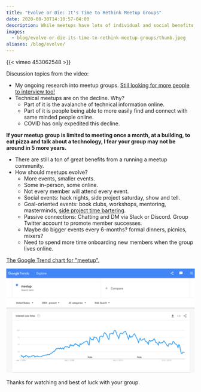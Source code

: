 ```yaml
---
title: "Evolve or Die: It's Time to Rethink Meetup Groups"
date: 2020-08-30T14:10:57-04:00
description: While meetups have lots of individual and social benefits, many have not evolved and are on a declining trajectory. In today’s video we’ll ponder as to the causes of this decline and how you can evolve your own meetup group to not only survive, but thrive.
images:
  - blog/evolve-or-die-its-time-to-rethink-meetup-groups/thumb.jpeg
aliases: /blog/evolve/
---
```


{{< vimeo 453062548 >}}

Discussion topics from the video:

* My ongoing research into meetup groups. [Still looking for more people to interview too!](http://mikezornek.com/posts/2020/8/help-me-with-an-introduction-to-your-meetup-organizer/)
* Technical meetups are on the decline. Why?
	* Part of it is the avalanche of technical information online.
	* Part of it is people being able to more easily find and connect with same minded people online.
	* COVID has only expedited this decline.

**If your meetup group is limited to meeting once a month, at a building, to eat pizza and talk about a technology, I fear your group may not be around in 5 more years.**

* There are still a ton of great benefits from a running a meetup community.
* How should meetups evolve?
	* More events, smaller events.
	* Some in-person, some online.
	* Not every member will attend every event.
	* Social events: hack nights, side project saturday, show and tell.
	* Goal-oriented events: book clubs, workshops, mentoring, masterminds, [side project time bartering](http://mikezornek.com/posts/2020/8/bartering-with-other-developers-on-side-projects/).
	* Passive connections: Chatting and DM via Slack or Discord. Group Twitter account to promote member successes.
	* Maybe do bigger events every 6-months? formal dinners, picnics, mixers?
	* Need to spend more time onboarding new members when the group lives online.

[The Google Trend chart for "meetup".](https://trends.google.com/trends/explore?date=all&q=meetup)

![Chart of Google Trends for the word meetup since 2004.](chart.png)

Thanks for watching and best of luck with your group.
